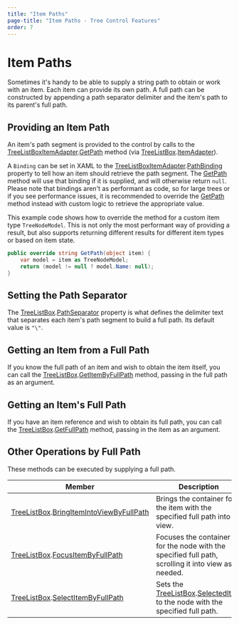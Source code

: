 ```yaml
---
title: "Item Paths"
page-title: "Item Paths - Tree Control Features"
order: 7
---
```

# Item Paths

Sometimes it's handy to be able to supply a string path to obtain or work with an item.  Each item can provide its own path.  A full path can be constructed by appending a path separator delimiter and the item's path to its parent's full path.

## Providing an Item Path

An item's path segment is provided to the control by calls to the [TreeListBoxItemAdapter](xref:@ActiproUIRoot.Controls.Grids.TreeListBoxItemAdapter).[GetPath](xref:@ActiproUIRoot.Controls.Grids.TreeListBoxItemAdapter.GetPath*) method (via [TreeListBox](xref:@ActiproUIRoot.Controls.Grids.TreeListBox).[ItemAdapter](xref:@ActiproUIRoot.Controls.Grids.TreeListBox.ItemAdapter)).

A `Binding` can be set in XAML to the [TreeListBoxItemAdapter](xref:@ActiproUIRoot.Controls.Grids.TreeListBoxItemAdapter).[PathBinding](xref:@ActiproUIRoot.Controls.Grids.TreeListBoxItemAdapter.PathBinding) property to tell how an item should retrieve the path segment.  The [GetPath](xref:@ActiproUIRoot.Controls.Grids.TreeListBoxItemAdapter.GetPath*) method will use that binding if it is supplied, and will otherwise return `null`.  Please note that bindings aren't as performant as code, so for large trees or if you see performance issues, it is recommended to override the [GetPath](xref:@ActiproUIRoot.Controls.Grids.TreeListBoxItemAdapter.GetPath*) method instead with custom logic to retrieve the appropriate value.

This example code shows how to override the method for a custom item type `TreeNodeModel`.  This is not only the most performant way of providing a result, but also supports returning different results for different item types or based on item state.

```csharp
public override string GetPath(object item) {
	var model = item as TreeNodeModel;
	return (model != null ? model.Name: null);
}
```

## Setting the Path Separator

The [TreeListBox](xref:@ActiproUIRoot.Controls.Grids.TreeListBox).[PathSeparator](xref:@ActiproUIRoot.Controls.Grids.TreeListBox.PathSeparator) property is what defines the delimiter text that separates each item's path segment to build a full path.  Its default value is `"\"`.

## Getting an Item from a Full Path

If you know the full path of an item and wish to obtain the item itself, you can call the [TreeListBox](xref:@ActiproUIRoot.Controls.Grids.TreeListBox).[GetItemByFullPath](xref:@ActiproUIRoot.Controls.Grids.TreeListBox.GetItemByFullPath*) method, passing in the full path as an argument.

## Getting an Item's Full Path

If you have an item reference and wish to obtain its full path, you can call the [TreeListBox](xref:@ActiproUIRoot.Controls.Grids.TreeListBox).[GetFullPath](xref:@ActiproUIRoot.Controls.Grids.TreeListBox.GetFullPath*) method, passing in the item as an argument.

## Other Operations by Full Path

These methods can be executed by supplying a full path.

| Member | Description |
|-----|-----|
| [TreeListBox](xref:@ActiproUIRoot.Controls.Grids.TreeListBox).[BringItemIntoViewByFullPath](xref:@ActiproUIRoot.Controls.Grids.TreeListBox.BringItemIntoViewByFullPath*) | Brings the container for the item with the specified full path into view. |
| [TreeListBox](xref:@ActiproUIRoot.Controls.Grids.TreeListBox).[FocusItemByFullPath](xref:@ActiproUIRoot.Controls.Grids.TreeListBox.FocusItemByFullPath*) | Focuses the container for the node with the specified full path, scrolling it into view as needed. |
| [TreeListBox](xref:@ActiproUIRoot.Controls.Grids.TreeListBox).[SelectItemByFullPath](xref:@ActiproUIRoot.Controls.Grids.TreeListBox.SelectItemByFullPath*) | Sets the [TreeListBox](xref:@ActiproUIRoot.Controls.Grids.TreeListBox).[SelectedItem](xref:@ActiproUIRoot.Controls.Grids.TreeListBox.SelectedItem) to the node with the specified full path. |
